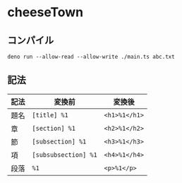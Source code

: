 # cheeseTown

## コンパイル

`deno run --allow-read --allow-write ./main.ts abc.txt`

## 記法

| 記法 | 変換前                  | 変換後           |
| -- | -------------------- | ------------- |
| 題名 | `[title] %1`         | `<h1>%1</h1>` |
| 章  | `[section] %1`       | `<h2>%1</h2>` |
| 節  | `[subsection] %1`    | `<h3>%1</h3>` |
| 項  | `[subsubsection] %1` | `<h4>%1</h4>` |
| 段落 | `%1`                 | `<p>%1</p>`   |
